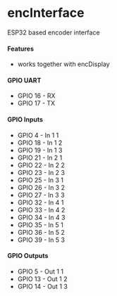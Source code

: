 # encInterface
ESP32 based encoder interface
#### Features
* works together with encDisplay
#### GPIO UART
* GPIO 16 - RX
* GPIO 17 - TX
#### GPIO Inputs
* GPIO 4 - In 1 1
* GPIO 18 - In 1 2
* GPIO 19 - In 1 3
* GPIO 21 - In 2 1
* GPIO 22 - In 2 2
* GPIO 23 - In 2 3
* GPIO 25 - In 3 1
* GPIO 26 - In 3 2
* GPIO 27 - In 3 3
* GPIO 32 - In 4 1
* GPIO 33 - In 4 2
* GPIO 34 - In 4 3
* GPIO 35 - In 5 1
* GPIO 36 - In 5 2
* GPIO 39 - In 5 3
#### GPIO Outputs
* GPIO 5 - Out 1 1
* GPIO 13 - Out 1 2
* GPIO 14 - Out 1 3